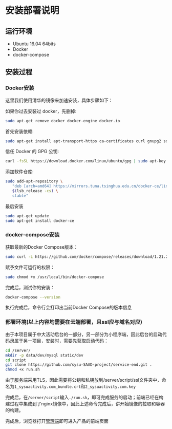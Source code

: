 # 安装部署说明

## 运行环境

- Ubuntu 16.04 64bits
- Docker
- docker-compose

## 安装过程

### Docker安装

这里我们使用清华的镜像来加速安装，具体步骤如下：

如果你过去安装过 docker，先删掉:

```bash
sudo apt-get remove docker docker-engine docker.io
```

首先安装依赖:

```bash
sudo apt-get install apt-transport-https ca-certificates curl gnupg2 software-properties-common
```

信任 Docker 的 GPG 公钥:

```bash
curl -fsSL https://download.docker.com/linux/ubuntu/gpg | sudo apt-key add -
```

添加软件仓库:

```bash
sudo add-apt-repository \
   "deb [arch=amd64] https://mirrors.tuna.tsinghua.edu.cn/docker-ce/linux/ubuntu \
   $(lsb_release -cs) \
   stable"
```

最后安装

```bash
sudo apt-get update
sudo apt-get install docker-ce
```

### docker-compose安装

获取最新的Docker Compose版本：

```bash
sudo curl -L https://github.com/docker/compose/releases/download/1.21.2/docker-compose-$(uname -s)-$(uname -m) -o /usr/local/bin/docker-compose
```

赋予文件可运行的权限：

```bash
sudo chmod +x /usr/local/bin/docker-compose
```

完成后，测试你的安装：

```bash
docker-compose --version
```

执行完成后，命令行会打印出当前Docker Compose的版本信息

### 部署环境(以上内容均需要在云端部署，且ssl应与域名对应)

由于本项目属于中大活动后台的一部分，另一部分为小程序端，因此后台的启动代码隶属于另一项目，安装时，需要先获取启动代码：

```bash
cd /server/
mkdir -p data/dev/mysql static/dev
cd script
git clone https://github.com/sysu-SAAD-project/service-end.git .
chmod +x run.sh
```

由于服务端采用TLS，因此需要将公钥和私钥放到/server/script/ssl文件夹中，命名为`1_sysuactivity.com_bundle.crt`和`2_sysuactivity.com.key`

完成后，在`/server/script`输入`./run.sh`，即可完成服务的启动；前端已经在构建过程中集成到了nginx镜像中，因此上述命令完成后，讲开始镜像的拉取和容器的构建。

完成后，浏览器打开[管理端](https://www.sysuactivity.com/admin/)即可进入产品的前端页面